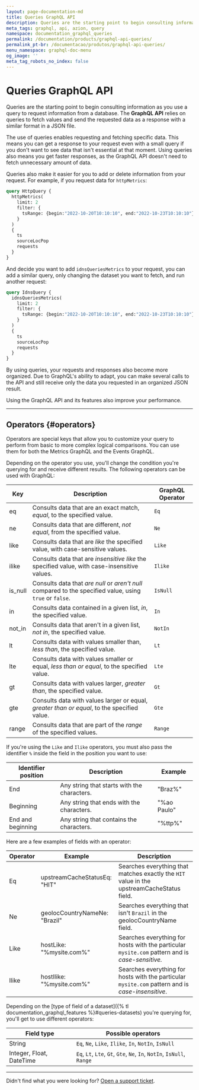 ```yaml
---
layout: page-documentation-md
title: Queries GraphQL API
description: Queries are the starting point to begin consulting information as you use a query to request information from a database.
meta_tags: graphql, api, azion, query
namespace: documentation_graphql_queries
permalink: /documentation/products/graphql-api-queries/
permalink_pt-br: /documentacao/produtos/graphql-api-queries/
menu_namespace: graphql-doc-menu
og_image: ''
meta_tag_robots_no_index: false
---
```


# Queries GraphQL API

Queries are the starting point to begin consulting information as you use a query to request information from a database. The **GraphQL API** relies on queries to fetch values and send the requested data as a response with a similar format in a JSON file.

The use of queries enables requesting and fetching specific data. This means you can get a response to your request even with a small query if you don't want to see data that isn't essential at that moment. Using queries also means you get faster responses, as the GraphQL API doesn't need to fetch unnecessary amount of data.

Queries also make it easier for you to add or delete information from your request. For example, if you request data for `httpMetrics`:

```graphql
query HttpQuery {
  httpMetrics(
    limit: 2
    filter: {
      tsRange: {begin:"2022-10-20T10:10:10", end:"2022-10-23T10:10:10"}
    }
  ) 
  {	
    ts
    sourceLocPop
    requests
  }
}
```

And decide you want to add `idnsQueriesMetrics` to your request, you can add a similar query, only changing the dataset you want to fetch, and run another request:

```graphql
query IdnsQuery {
  idnsQueriesMetrics(
    limit: 2
    filter: {
      tsRange: {begin:"2022-10-20T10:10:10", end:"2022-10-23T10:10:10"}
    }
  ) 
  {	
    ts
    sourceLocPop
    requests
  }
}
```

By using queries, your requests and responses also become more organized. Due to GraphQL's ability to adapt, you can make several calls to the API and still receive only the data you requested in an organized JSON result.

Using the GraphQL API and its features also improve your performance.

---

## Operators {#operators}

Operators are special keys that allow you to customize your query to perform from basic to more complex logical comparisons. You can use them for both the Metrics GraphQL and the Events GraphQL.

Depending on the operator you use, you'll change the condition you're querying for and receive different results. The following operators can be used with GraphQL:

| Key | Description | GraphQL Operator |
| --- | ----------- | --------------- |
| eq | Consults data that are an exact match, *equal*, to the specified value. | `Eq` |
| ne | Consults data that are different, *not equal*, from the specified value. | `Ne` |
| like | Consults data that are *like* the specified value, with case-sensitive values. | `Like` |
| ilike | Consults data that are *insensitive like* the specified value, with case-insensitive values. | `Ilike` |
| is_null | Consults data that *are null* or *aren't null* compared to the specified value, using `true` or `false`. | `IsNull` |
| in | Consults data contained in a given list, *in*, the specified value. | `In` |
| not_in | Consults data that aren't in a given list, *not in*, the specified value. | `NotIn` |
| lt | Consults data with values smaller than, *less than*, the specified value. | `Lt` |
| lte | Consults data with values smaller or equal, *less than or equal*, to the specified value. | `Lte` |
| gt | Consults data with values larger, *greater than*, the specified value. | `Gt` |
| gte | Consults data with values larger or equal, *greater than or equal*, to the specified value. | `Gte` |
| range | Consults data that are part of the *range* of the specified values. | `Range` |

If you're using the `Like` and `Ilike` operators, you must also pass the identifier `%` inside the field in the position you want to use:

| Identifier position | Description | Example |
| ------------------ | ----------- | -------- |
| End | Any string that starts with the characters. | "Braz%" |
| Beginning | Any string that ends with the characters. | "%ao Paulo" |
| End and beginning | Any string that contains the characters. | "%ttp%" |

Here are a few examples of fields with an operator:

| Operator | Example | Description |
| -------- | ------- | ----------- |
| Eq | upstreamCacheStatusEq: "HIT" | Searches everything that matches exactly the `HIT` value in the upstreamCacheStatus field. |
| Ne | geolocCountryNameNe: "Brazil" | Searches everything that isn't `Brazil` in the geolocCountryName field. |
| Like | hostLike: "%mysite.com%" | Searches everything for hosts with the particular `mysite.com` pattern and is *case-sensitive.* |
| Ilike | hostIlike: "%mysite.com%" | Searches everything for hosts with the particular `mysite.com` pattern and is *case-insensitive*. |

Depending on the [type of field of a dataset]({% tl documentation_graphql_features %}#queries-datasets) you're querying for, you'll get to use different operators:

| Field type | Possible operators |
| --- | ----------- |
| String | `Eq`, `Ne`, `Like`, `Ilike`, `In`, `NotIn`, `IsNull`  |
| Integer, Float, DateTime | `Eq`, `Lt`, `Lte`, `Gt`, `Gte`, `Ne`, `In`, `NotIn`, `IsNull`, `Range` |

---

Didn't find what you were looking for? [Open a support ticket](https://tickets.azion.com/).
